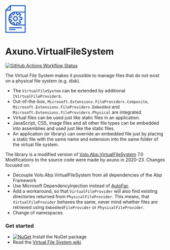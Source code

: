<img src="https://raw.githubusercontent.com/axuno/Axuno.VirtualFileSystem/main/VirtualFileSystem.png" width="64" alt="Logo">

# Axuno.VirtualFileSystem

[![GitHub Actions Workflow Status](https://img.shields.io/github/actions/workflow/status/axuno/VirtualFileSystem/dotnet.yml?branch=main&label=Build%2C%20Test)](https://github.com/axuno/VirtualFileSystem/actions)

The Virtual File System makes it possible to manage files that do not exist on a physical file system (e.g. disk).

* The `VirtualFileSystem` can be extended by additional `IVirtualFileProvider`s.
* Out-of-the-box, `Microsoft.Extensions.FileProviders.Composite`, `Microsoft.Extensions.FileProviders.Embedded` and `Microsoft.Extensions.FileProviders.Physical` are integrated.
* Virtual files can be used just like static files in an application.
* JavaScript, CSS, image files and all other file types can be embedded into assemblies and used just like the static files.
* An application (or library) can override an embedded file just by placing a static file with the same name and extension into the same folder of the virtual file system.


The library is a modified version of [Volo.Abp.VirtualFileSystem](https://github.com/abpframework/abp/tree/dev/framework/src/Volo.Abp.VirtualFileSystem) 7.0
Modifications to the source code were made by axuno in 2020-23. Changes focused on:

* Decouple Volo.Abp.VirtualFileSystem from all dependencies of the Abp Framework
* Use Microsoft DependencyInjection instead of [AutoFac](https://autofac.org/)
* Add a workaround, so that `VirtualFileProvider` will also find existing directories returned from `PhysicalFileProvider`. This means, that `VirtualFileProvider` behaves the same, never mind whether files are retrieved using `EmbeddedFileProvider` or `PhysicalFileProvider`.
* Change of namespaces

### Get started
* [![NuGet](https://img.shields.io/nuget/v/Axuno.VirtualFileSystem.svg)](https://www.nuget.org/packages/Axuno.VirtualFileSystem/) Install the NuGet package
* Read the [Virtual File System wiki](https://github.com/axuno/Axuno.VirtualFileSystem/wiki)
